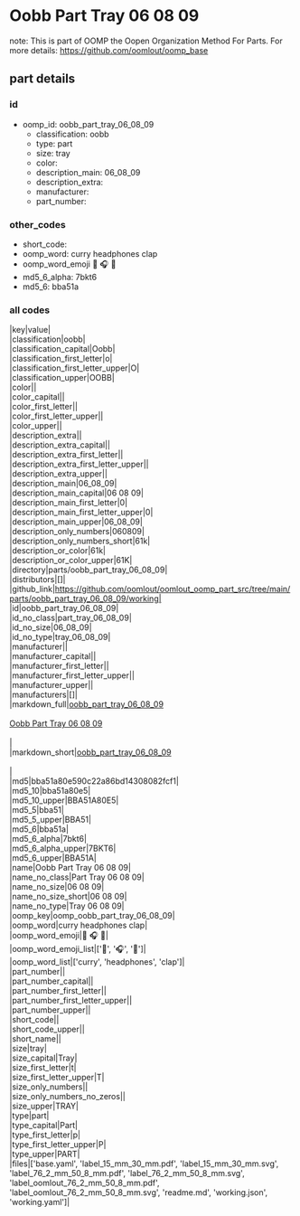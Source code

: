 # Oobb Part Tray 06 08 09  

note: This is part of OOMP the Oopen Organization Method For Parts. For more details: https://github.com/oomlout/oomp_base

##  part details





### id
* oomp_id: oobb_part_tray_06_08_09
  * classification: oobb
  * type: part
  * size: tray
  * color: 
  * description_main: 06_08_09
  * description_extra: 
  * manufacturer: 
  * part_number: 

### other_codes
* short_code: 
* oomp_word: curry headphones clap
* oomp_word_emoji :curry: :headphones: :clap:
* md5_6_alpha: 7bkt6
* md5_6: bba51a

### all codes 
|key|value|  
|classification|oobb|  
|classification_capital|Oobb|  
|classification_first_letter|o|  
|classification_first_letter_upper|O|  
|classification_upper|OOBB|  
|color||  
|color_capital||  
|color_first_letter||  
|color_first_letter_upper||  
|color_upper||  
|description_extra||  
|description_extra_capital||  
|description_extra_first_letter||  
|description_extra_first_letter_upper||  
|description_extra_upper||  
|description_main|06_08_09|  
|description_main_capital|06 08 09|  
|description_main_first_letter|0|  
|description_main_first_letter_upper|0|  
|description_main_upper|06_08_09|  
|description_only_numbers|060809|  
|description_only_numbers_short|61k|  
|description_or_color|61k|  
|description_or_color_upper|61K|  
|directory|parts/oobb_part_tray_06_08_09|  
|distributors|[]|  
|github_link|https://github.com/oomlout/oomlout_oomp_part_src/tree/main/parts/oobb_part_tray_06_08_09/working|  
|id|oobb_part_tray_06_08_09|  
|id_no_class|part_tray_06_08_09|  
|id_no_size|06_08_09|  
|id_no_type|tray_06_08_09|  
|manufacturer||  
|manufacturer_capital||  
|manufacturer_first_letter||  
|manufacturer_first_letter_upper||  
|manufacturer_upper||  
|manufacturers|[]|  
|markdown_full|[oobb_part_tray_06_08_09](https://github.com/oomlout/oomlout_oomp_part_src/tree/main/parts/oobb_part_tray_06_08_09/working)<br>[](https://github.com/oomlout/oomlout_oomp_part_src/tree/main/parts/oobb_part_tray_06_08_09/working)<br>[Oobb Part Tray 06 08 09](https://github.com/oomlout/oomlout_oomp_part_src/tree/main/parts/oobb_part_tray_06_08_09/working)<br><br>|  
|markdown_short|[oobb_part_tray_06_08_09](https://github.com/oomlout/oomlout_oomp_part_src/tree/main/parts/oobb_part_tray_06_08_09/working)<br><br>|  
|md5|bba51a80e590c22a86bd14308082fcf1|  
|md5_10|bba51a80e5|  
|md5_10_upper|BBA51A80E5|  
|md5_5|bba51|  
|md5_5_upper|BBA51|  
|md5_6|bba51a|  
|md5_6_alpha|7bkt6|  
|md5_6_alpha_upper|7BKT6|  
|md5_6_upper|BBA51A|  
|name|Oobb Part Tray 06 08 09|  
|name_no_class|Part Tray 06 08 09|  
|name_no_size|06 08 09|  
|name_no_size_short|06 08 09|  
|name_no_type|Tray 06 08 09|  
|oomp_key|oomp_oobb_part_tray_06_08_09|  
|oomp_word|curry headphones clap|  
|oomp_word_emoji|:curry: :headphones: :clap:|  
|oomp_word_emoji_list|[':curry:', ':headphones:', ':clap:']|  
|oomp_word_list|['curry', 'headphones', 'clap']|  
|part_number||  
|part_number_capital||  
|part_number_first_letter||  
|part_number_first_letter_upper||  
|part_number_upper||  
|short_code||  
|short_code_upper||  
|short_name||  
|size|tray|  
|size_capital|Tray|  
|size_first_letter|t|  
|size_first_letter_upper|T|  
|size_only_numbers||  
|size_only_numbers_no_zeros||  
|size_upper|TRAY|  
|type|part|  
|type_capital|Part|  
|type_first_letter|p|  
|type_first_letter_upper|P|  
|type_upper|PART|  
|files|['base.yaml', 'label_15_mm_30_mm.pdf', 'label_15_mm_30_mm.svg', 'label_76_2_mm_50_8_mm.pdf', 'label_76_2_mm_50_8_mm.svg', 'label_oomlout_76_2_mm_50_8_mm.pdf', 'label_oomlout_76_2_mm_50_8_mm.svg', 'readme.md', 'working.json', 'working.yaml']|  
